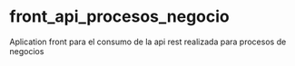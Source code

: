 # front_api_procesos_negocio
Aplication front para el consumo de la api rest realizada para procesos de negocios
